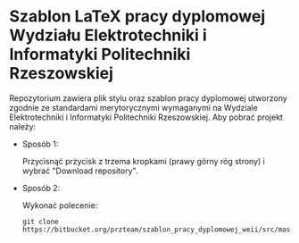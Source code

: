 # Szablon LaTeX pracy dyplomowej Wydziału Elektrotechniki i Informatyki Politechniki Rzeszowskiej

Repozytorium zawiera plik stylu oraz szablon pracy dyplomowej utworzony zgodnie ze standardami merytorycznymi wymaganymi na Wydziale Elektrotechniki i Informatyki Politechniki Rzeszowskiej.
Aby pobrać projekt należy:

- Sposób 1:

  Przycisnąć przycisk z trzema kropkami (prawy górny róg strony) i wybrać "Download repository".

- Sposób 2:
   
  Wykonać polecenie:
   
      git clone https://bitbucket.org/przteam/szablon_pracy_dyplomowej_weii/src/master/
